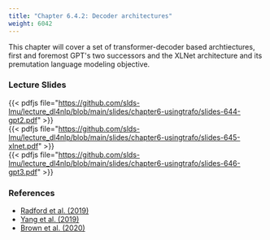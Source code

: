 ```yaml
---
title: "Chapter 6.4.2: Decoder architectures"
weight: 6042
---
```

This chapter will cover a set of transformer-decoder based archtiectures, first and foremost GPT's two successors and the XLNet architecture and its premutation language modeling objective.

<!--more-->

<!--
### Lecture video
{{< video id="TfrSKiOecWI" >}}
-->

### Lecture Slides
{{< pdfjs file="https://github.com/slds-lmu/lecture_dl4nlp/blob/main/slides/chapter6-usingtrafo/slides-644-gpt2.pdf" >}}  
{{< pdfjs file="https://github.com/slds-lmu/lecture_dl4nlp/blob/main/slides/chapter6-usingtrafo/slides-645-xlnet.pdf" >}}  
{{< pdfjs file="https://github.com/slds-lmu/lecture_dl4nlp/blob/main/slides/chapter6-usingtrafo/slides-646-gpt3.pdf" >}}

### References 

- [Radford et al. (2019)](https://cdn.openai.com/better-language-models/language_models_are_unsupervised_multitask_learners.pdf)
- [Yang et al. (2019)](https://proceedings.neurips.cc/paper/2019/file/dc6a7e655d7e5840e66733e9ee67cc69-Paper.pdf)
- [Brown et al. (2020)](https://papers.nips.cc/paper/2020/file/1457c0d6bfcb4967418bfb8ac142f64a-Paper.pdf)
